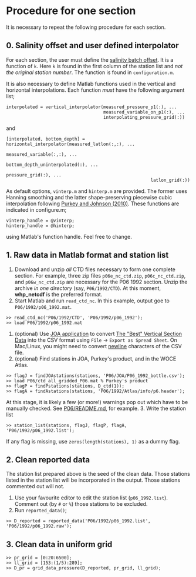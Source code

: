 # Procedure for one section

It is necessary to repeat the following procedure for each section.

## 0. Salinity offset and user defined interpolator
For each section, the user must define the [salinity batch offset](https://github.com/kkats/WOCE-GO-SHIP-clean-sections/blob/master/SaltBatchOffset/README.md). It is a function of `k`. Here `k` is found in the first column of the station list and *not the original station number*. The function is found in `configuration.m`.

It is also necessary to define Matlab functions used in the vertical and horizontal interpolations. Each function *must* have the following argument list;
~~~
interpolated = vertical_interpolator(measured_pressure_p1(:), ...
                                     measured_variable_on_p1(:), ...
                                     interpolating_pressure_grid(:))
~~~
and
~~~
[interpolated, bottom_depth] = horizontal_interpolator(measured_latlon(:,:), ...
                                                       measured_variable(:,:), ...
                                                       bottom_depth_uninterpolated(:), ...
                                                       pressure_grid(:), ...
                                                       latlon_grid(:))
~~~
As default options, `vinterp.m` and `hinterp.m` are provided. The former uses Hanning smoothing and the latter shape-preserving piecewise cubic interpolation following [Purkey and Johnson (2010)](https://doi.org/10.1175/2010JCLI3682.1). These functions are indicated in configure.m;
~~~
vinterp_handle = @vinterp;
hinterp_handle = @hinterp;
~~~
using Matlab's function handle. Feel free to change.

## 1. Raw data in Matlab format and station list

1. Download and unzip *all* CTD files necessary to form one complete section. For example, three zip files `p06e_nc_ctd.zip`, `p06c_nc_ctd.zip`, and `p06w_nc_ctd.zip` are necessary for the P06 1992 section. Unzip the archive *in one directory* (say, `P06/1992/CTD`). At this moment, **whp_netcdf** is the preferred format.
1. Start Matlab and run `read_ctd_nc`. In this example, output goe to `P06/1992/p06_1992.mat`.
~~~
>> read_ctd_nc('P06/1992/CTD', 'P06/1992/p06_1992');
>> load P06/1992/p06_1992.mat
~~~

1. (optional) Use [JOA application](http://joa.ucsd.edu/joa) to convert  [The "Best" Vertical Section Data](http://joa.ucsd.edu/data/best.html) into the CSV format using `File` → `Export as Spread Sheet`. On Mac/Linux, you might need to convert [newline](https://en.wikipedia.org/wiki/Newline) characters of the CSV file.
1. (optional) Find stations in JOA, Purkey's product, and in the WOCE Atlas.
~~~
>> flagJ = findJOAstations(stations, 'P06/JOA/P06_1992_bottle.csv');
>> load P06/ctd_all_gridded_P06.mat % Purkey's product
>> flagP = findPstations(stations, D_ctd(1));
>> flagA = findAstations(stations, 'P06/1992/Atlas/info/p6.header');
~~~
At this stage, it is likely a few (or more!) warnings pop out which have to be manually checked. See [P06/README.md](https://github.com/kkats/WOCE-GO-SHIP-clean-sections/blob/master/P06/README.md), for example.
3. Write the station list
~~~
>> station_list(stations, flagJ, flagP, flagA, 'P06/1992/p06_1992.list');
~~~
If any flag is missing, use `zeros(length(stations), 1)` as a dummy flag.

## 2. Clean reported data

The station list prepared above is the seed of the clean data. Those stations listed in the station list will be incorporated in the output. Those stations commented out will not.

1. Use your favourite editor to edit the station list (`p06_1992.list`). Comment out (by `#` or `%`) those stations to be excluded.
1. Run `reported_data()`;
~~~
>> D_reported = reported_data('P06/1992/p06_1992.list', 'P06/1992/p06_1992.raw');
~~~

## 3. Clean data in uniform grid
~~~
>> pr_grid = [0:20:6500];
>> ll_grid = [153:(1/5):289];
>> D_pr = grid_data_pressure(D_reported, pr_grid, ll_grid);
~~~



